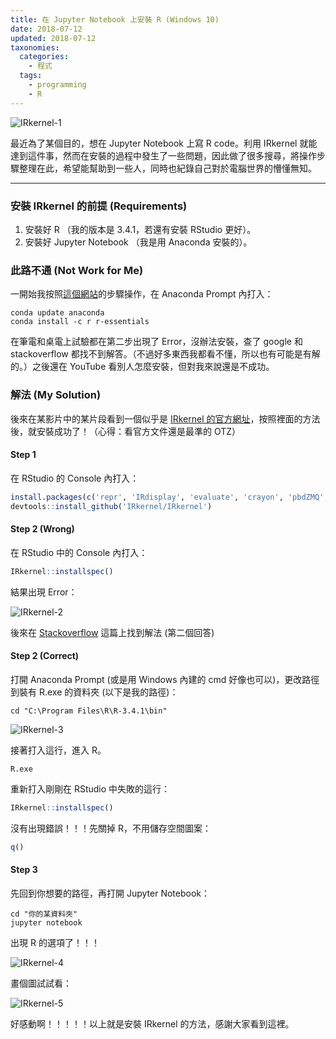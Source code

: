 ```yaml
---
title: 在 Jupyter Notebook 上安裝 R (Windows 10)
date: 2018-07-12
updated: 2018-07-12
taxonomies:
  categories: 
    - 程式
  tags: 
    - programming
    - R
---
```


![IRkernel-1](https://drive.google.com/uc?export=view&id=1OfEJF2Hs_GtYD93YkyXSrtq7ir1KOp20)

最近為了某個目的，想在 Jupyter Notebook 上寫 R code。利用 IRkernel 就能達到這件事，然而在安裝的過程中發生了一些問題，因此做了很多搜尋，將操作步驟整理在此，希望能幫助到一些人，同時也紀錄自己對於電腦世界的懵懂無知。

<!-- more -->

---

### 安裝 IRkernel 的前提 (Requirements)

1. 安裝好 R （我的版本是 3.4.1，若還有安裝 RStudio 更好）。
2. 安裝好 Jupyter Notebook （我是用 Anaconda 安裝的）。 

### 此路不通 (Not Work for Me)

一開始我按照[這個網站](http://white5168.blogspot.com/2017/09/anaconda-rpythonr.html#.W0dfsWb3X-b)的步驟操作，在 Anaconda Prompt 內打入：

```
conda update anaconda
conda install -c r r-essentials
```

在筆電和桌電上試驗都在第二步出現了 Error，沒辦法安裝，查了 google 和 stackoverflow 都找不到解答。（不過好多東西我都看不懂，所以也有可能是有解的。）之後還在 YouTube 看別人怎麼安裝，但對我來說還是不成功。

### 解法 (My Solution)

後來在某影片中的某片段看到一個似乎是 [IRkernel 的官方網址](https://irkernel.github.io)，按照裡面的方法後，就安裝成功了！（心得：看官方文件還是最準的 OTZ）

#### Step 1

在 RStudio 的 Console 內打入：

```R
install.packages(c('repr', 'IRdisplay', 'evaluate', 'crayon', 'pbdZMQ', 'devtools', 'uuid', 'digest')) 
devtools::install_github('IRkernel/IRkernel')
```

#### Step 2 (Wrong)

在 RStudio 中的 Console 內打入：

```R
IRkernel::installspec()
```

結果出現 Error：

![IRkernel-2](https://drive.google.com/uc?export=view&id=17SqF4YwxLsY0L9M9M_4rn50AExQ7FJe1)

後來在 [Stackoverflow](https://stackoverflow.com/questions/44056164/jupyter-client-has-to-be-installed-but-jupyter-kernelspec-version-exited-wit/44108916) 這篇上找到解法 (第二個回答)

#### Step 2 (Correct)

打開 Anaconda Prompt (或是用 Windows 內建的 cmd 好像也可以)，更改路徑到裝有 R.exe 的資料夾 (以下是我的路徑)：

```
cd "C:\Program Files\R\R-3.4.1\bin"
```

![IRkernel-3](https://drive.google.com/uc?export=view&id=1KRVMtzqA4pF00tw_zRBlA0_2EVjauamZ)

接著打入這行，進入 R。

```
R.exe
```

重新打入剛剛在 RStudio 中失敗的這行：

```R
IRkernel::installspec()
```

沒有出現錯誤！！！先關掉 R，不用儲存空間圖案：

```R
q()
```

#### Step 3

先回到你想要的路徑，再打開 Jupyter Notebook：

```
cd "你的某資料夾"
jupyter notebook
```

出現 R 的選項了！！！

![IRkernel-4](https://drive.google.com/uc?export=view&id=1m--VIF2Ntj66It2A3al9QDkuUwQxKBFe)

畫個圖試試看：

![IRkernel-5](https://drive.google.com/uc?export=view&id=1fswC_xyXuZR14G4kXOEFfuSV2h5RDcGQ)

好感動啊！！！！！以上就是安裝 IRkernel 的方法，感謝大家看到這裡。